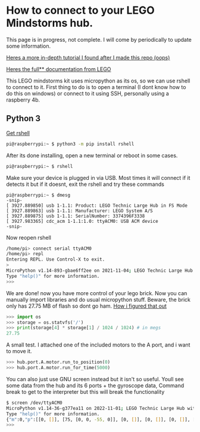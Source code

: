 # How to connect to your LEGO Mindstorms hub.
This page is in progress, not complete. I will come by periodically to update some information.

[Heres a more in-depth tutorial I found after I made this repo (oops)](https://github.com/gpdaniels/spike-prime)

[Heres the full** documentation from LEGO](https://lego.github.io/MINDSTORMS-Robot-Inventor-hub-API/class_motor.html)

This LEGO mindstorms kit uses micropython as its os, so we can use rshell to connect to it.
First thing to do is to open a terminal (I dont know how to do this on windows) or connect to it using SSH, personally using a raspberry 4b.



## Python 3
[Get rshell](https://github.com/dhylands/rshell)
```bash
pi@raspberrypi:~ $ python3 -m pip install rshell
```
After its done installing, open a new terminal or reboot in some cases.
```bash
pi@raspberrypi:~ $ rshell
```
Make sure your device is plugged in via USB.
Most times it will connect if it detects it but if it doesnt, exit the rshell and try these commands
```
pi@raspberrypi:~ $ dmesg
-snip-
[ 3927.889850] usb 1-1.1: Product: LEGO Technic Large Hub in FS Mode
[ 3927.889863] usb 1-1.1: Manufacturer: LEGO System A/S
[ 3927.889875] usb 1-1.1: SerialNumber: 3374396F3338
[ 3927.983365] cdc_acm 1-1.1:1.0: ttyACM0: USB ACM device
-snip-
```
Now reopen rshell
```bash
/home/pi> connect serial ttyACM0
/home/pi> repl
Entering REPL. Use Control-X to exit.
>
MicroPython v1.14-893-gbae6ff2ee on 2021-11-04; LEGO Technic Large Hub with STM32F413xx
Type "help()" for more information.
>>>
```

We are done! now you have more control of your lego brick. Now you can manually import libraries and do usual micropython stuff.
Beware, the brick only has 27.75 MB of flash so dont go ham. 
[How i figured that out](https://www.geeksforgeeks.org/python-os-statvfs-method/)
```python
>>> import os
>>> storage = os.statvfs('/')
>>> print(storage[4] * storage[1] / 1024 / 1024) # in megs
27.75
```

A small test. I attached one of the included motors to the A port, and i want to move it.
```python
>>> hub.port.A.motor.run_to_position(0)
>>> hub.port.A.motor.run_for_time(5000)
```

You can also just use GNU screen instead but it isn't so useful. Youll see some data from the hub and its 6 ports + the gyroscope data, Command break to get to the interpreter but this will break the functionality
```bash
$ screen /dev/ttyACM0
MicroPython v1.14-36-g377ea11 on 2022-11-01; LEGO Technic Large Hub with STM32F413xx
Type "help()" for more information.
{"m":0,"p":[[0, []], [75, [0, 0, -55, 0]], [0, []], [0, []], [0, []], [0, []], [-6, 19, 1019], [0, 0, 0], [0, 1, 0], "", 0, []]}
>>> 
```
